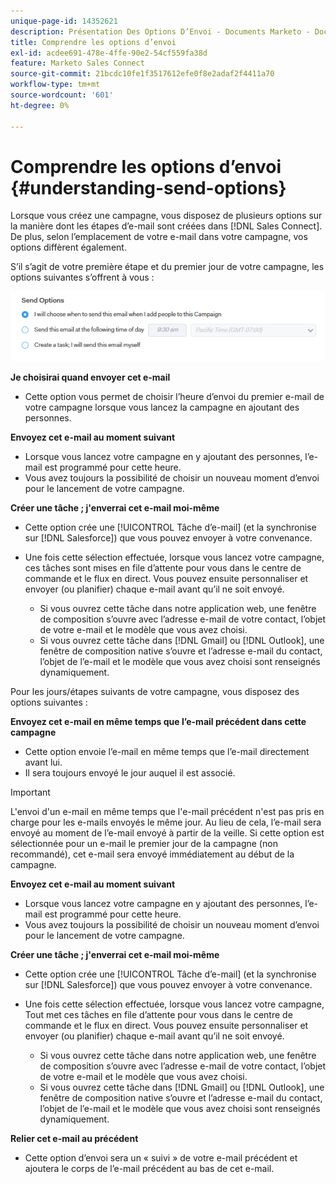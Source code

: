 ```yaml
---
unique-page-id: 14352621
description: Présentation Des Options D’Envoi - Documents Marketo - Documentation Du Produit
title: Comprendre les options d’envoi
exl-id: acdee691-478e-4ffe-90e2-54cf559fa38d
feature: Marketo Sales Connect
source-git-commit: 21bcdc10fe1f3517612efe0f8e2adaf2f4411a70
workflow-type: tm+mt
source-wordcount: '601'
ht-degree: 0%

---
```


# Comprendre les options d’envoi {#understanding-send-options}

Lorsque vous créez une campagne, vous disposez de plusieurs options sur la manière dont les étapes d’e-mail sont créées dans [!DNL Sales Connect]. De plus, selon l’emplacement de votre e-mail dans votre campagne, vos options diffèrent également.

S’il s’agit de votre première étape et du premier jour de votre campagne, les options suivantes s’offrent à vous :

![](assets/image2019-10-25-10-43-19.png)

**Je choisirai quand envoyer cet e-mail**

* Cette option vous permet de choisir l’heure d’envoi du premier e-mail de votre campagne lorsque vous lancez la campagne en ajoutant des personnes.

**Envoyez cet e-mail au moment suivant**

* Lorsque vous lancez votre campagne en y ajoutant des personnes, l’e-mail est programmé pour cette heure.
* Vous avez toujours la possibilité de choisir un nouveau moment d’envoi pour le lancement de votre campagne.

**Créer une tâche ; j&#39;enverrai cet e-mail moi-même**

* Cette option crée une [!UICONTROL Tâche d’e-mail] (et la synchronise sur [!DNL Salesforce]) que vous pouvez envoyer à votre convenance.
* Une fois cette sélection effectuée, lorsque vous lancez votre campagne, ces tâches sont mises en file d’attente pour vous dans le centre de commande et le flux en direct. Vous pouvez ensuite personnaliser et envoyer (ou planifier) chaque e-mail avant qu’il ne soit envoyé.

   * Si vous ouvrez cette tâche dans notre application web, une fenêtre de composition s’ouvre avec l’adresse e-mail de votre contact, l’objet de votre e-mail et le modèle que vous avez choisi.
   * Si vous ouvrez cette tâche dans [!DNL Gmail] ou [!DNL Outlook], une fenêtre de composition native s’ouvre et l’adresse e-mail du contact, l’objet de l’e-mail et le modèle que vous avez choisi sont renseignés dynamiquement.

Pour les jours/étapes suivants de votre campagne, vous disposez des options suivantes :

**Envoyez cet e-mail en même temps que l’e-mail précédent dans cette campagne**

* Cette option envoie l’e-mail en même temps que l’e-mail directement avant lui.
* Il sera toujours envoyé le jour auquel il est associé.

>[!IMPORTANT]
>
>L&#39;envoi d&#39;un e-mail en même temps que l&#39;e-mail précédent n&#39;est pas pris en charge pour les e-mails envoyés le même jour. Au lieu de cela, l’e-mail sera envoyé au moment de l’e-mail envoyé à partir de la veille. Si cette option est sélectionnée pour un e-mail le premier jour de la campagne (non recommandé), cet e-mail sera envoyé immédiatement au début de la campagne.

**Envoyez cet e-mail au moment suivant**

* Lorsque vous lancez votre campagne en y ajoutant des personnes, l’e-mail est programmé pour cette heure.
* Vous avez toujours la possibilité de choisir un nouveau moment d’envoi pour le lancement de votre campagne.

**Créer une tâche ; j&#39;enverrai cet e-mail moi-même**

* Cette option crée une [!UICONTROL Tâche d’e-mail] (et la synchronise sur [!DNL Salesforce]) que vous pouvez envoyer à votre convenance.
* Une fois cette sélection effectuée, lorsque vous lancez votre campagne, Tout met ces tâches en file d’attente pour vous dans le centre de commande et le flux en direct. Vous pouvez ensuite personnaliser et envoyer (ou planifier) chaque e-mail avant qu’il ne soit envoyé.

   * Si vous ouvrez cette tâche dans notre application web, une fenêtre de composition s’ouvre avec l’adresse e-mail de votre contact, l’objet de votre e-mail et le modèle que vous avez choisi.
   * Si vous ouvrez cette tâche dans [!DNL Gmail] ou [!DNL Outlook], une fenêtre de composition native s’ouvre et l’adresse e-mail du contact, l’objet de l’e-mail et le modèle que vous avez choisi sont renseignés dynamiquement.

**Relier cet e-mail au précédent**

* Cette option d’envoi sera un « suivi » de votre e-mail précédent et ajoutera le corps de l’e-mail précédent au bas de cet e-mail.

